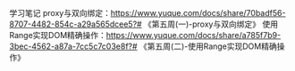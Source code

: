 学习笔记
proxy与双向绑定：https://www.yuque.com/docs/share/70badf56-8707-4482-854c-a29a565dcee5?# 《第五周(一)-proxy与双向绑定》
使用Range实现DOM精确操作：https://www.yuque.com/docs/share/a785f7b9-3bec-4562-a87a-7cc5c7c03e8f?# 《第五周(二)-使用Range实现DOM精确操作》